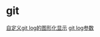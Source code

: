 # git
[自定义git log的图形化显示](https://www.dazhuanlan.com/2020/02/02/5e36a0af69c5a/)
[git log参数](https://zhuanlan.zhihu.com/p/183131156)
